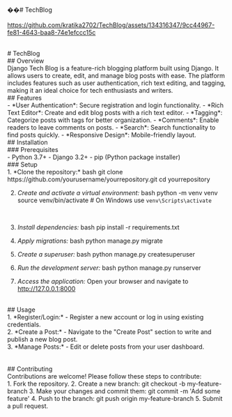 ��#   T e c h B l o g <br><br>
 
https://github.com/kratika2702/TechBlog/assets/134316347/9cc44967-fe81-4643-baa8-74e1efccc15c<br>

<br>
 # TechBlog
<br>
## Overview
<br>
Django Tech Blog is a feature-rich blogging platform built using Django. It allows users to create, edit, and manage blog posts with ease. The platform includes features such as user authentication, rich text editing, and tagging, making it an ideal choice for tech enthusiasts and writers.
<br>
## Features
<br>
- *User Authentication*: Secure registration and login functionality.
- *Rich Text Editor*: Create and edit blog posts with a rich text editor.
- *Tagging*: Categorize posts with tags for better organization.
- *Comments*: Enable readers to leave comments on posts.
- *Search*: Search functionality to find posts quickly.
- *Responsive Design*: Mobile-friendly layout.
<br>
## Installation
<br>
### Prerequisites
<br>
- Python 3.7+
- Django 3.2+
- pip (Python package installer)
<br>
### Setup
<br>
1. *Clone the repository:*
   bash
   git clone https://github.com/yourusername/yourrepository.git
   cd yourrepository
   <br>

2. *Create and activate a virtual environment:*
   bash
   python -m venv venv
   source venv/bin/activate  # On Windows use `venv\Scripts\activate`
<br>   

3. *Install dependencies:*
   bash
   pip install -r requirements.txt
   <br>

4. *Apply migrations:*
   bash
   python manage.py migrate
   <br>

5. *Create a superuser:*
   bash
   python manage.py createsuperuser
   <br>

6. *Run the development server:*
   bash
   python manage.py runserver
   <br>

7. *Access the application:*
   Open your browser and navigate to http://127.0.0.1:8000
<br>
## Usage
<br>
1. *Register/Login:*
   - Register a new account or log in using existing credentials.
<br>
2. *Create a Post:*
   - Navigate to the "Create Post" section to write and publish a new blog post.
<br>
3. *Manage Posts:*
   - Edit or delete posts from your user dashboard.
<br>
<br>
<br>
## Contributing
<br>
Contributions are welcome! Please follow these steps to contribute:
<br>
1. Fork the repository.
2. Create a new branch: git checkout -b my-feature-branch
3. Make your changes and commit them: git commit -m 'Add some feature'
4. Push to the branch: git push origin my-feature-branch
5. Submit a pull request.

